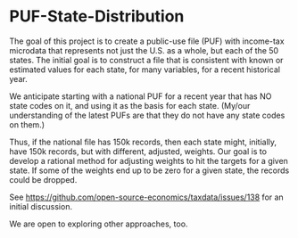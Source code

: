 # PUF-State-Distribution

The goal of this project is to create a public-use file (PUF) with income-tax microdata that represents not just the U.S. as a whole, but each of the 50 states. The initial goal is to construct a file that is consistent with known or estimated values for each state, for many variables, for a recent historical year.

We anticipate starting with a national PUF for a recent year that has NO state codes on it, and using it as the basis for each state. (My/our understanding of the latest PUFs are that they do not have any state codes on them.) 

Thus, if the national file has 150k records, then each state might, initially, have 150k records, but with different, adjusted, weights. Our goal is to develop a rational method for adjusting weights to hit the targets for a given state. If some of the weights end up to be zero for a given state, the records could be dropped.

See https://github.com/open-source-economics/taxdata/issues/138 for an initial discussion.

We are open to exploring other approaches, too.
